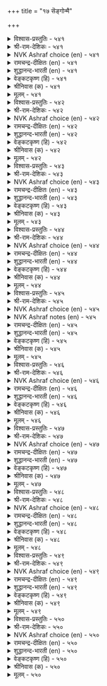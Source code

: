 +++
title = "१७ सॆङ्गोन्मै"

+++


<details><summary>विश्वास-प्रस्तुतिः - ५४१</summary>

ओर्न्दुगण् णोडादु इऱैबुरिन्दु यार्माट्टुम्  
तेर्न्दुसॆय् वह्दे मुऱै।       ५४१
</details>

<details><summary>श्री-राम-देशिकः - ५४१</summary>

पक्षपातं विना राज्ञा माध्यस्थ्यमवलम्बता ।  
यथाशास्त्रं दण्डदानं नीतिपालनमुच्यते ॥ ५४१॥
</details>

<details><summary>NVK Ashraf choice (en) - ५४१</summary>

०५४१
The way is to launch an enquiry, investigate with impartiality,
And dispense as per norms.
(N.V.K. Ashraf)
</details>

<details><summary>रामचन्द्र-दीक्षितः (en) - ५४१</summary>

541\. ōrntu, kaṇṇōṭātu, iṟai purintu, yārmāṭṭum  
tērntu, ceyvaḵtē muṟai.

541\. Strict enquiry and impartial justice mark the rule of a just monarch.  
</details>

<details><summary>शुद्धानन्द-भारती (en) - ५४१</summary>

1\. ஓர்ந்துகண் ணோடாது இறைபுரிந்து யார்மாட்டும்  
தேர்ந்துசெய் வஃதே முறை.  
Test and attest impartially  
Consult and act the laws justly.        541  
</details>

<details><summary>वेङ्कटकृष्ण (हि) - ५४१</summary>

541
सबसे निर्दाक्षिण्य हो, सोच दोष की रीती ।  
उचित दण्ड़ निष्पक्ष रह, देना ही है नीति ॥
</details>

<details><summary>श्रीनिवास (क) - ५४१</summary>

541. यारॆल्ल आगलि तप्पु यावुदॆन्दु परिशीलिसि, पक्षपातवॆणिसदॆ विचारमाडि नडॆदुकॊळ्ळुवुदे न्यायवॆनिसुवुदु.

</details>

<details><summary>मूलम् - ५४१</summary>

ओर्न्दुगण् णोडादु इऱैबुरिन्दु यार्माट्टुम्  
तेर्न्दुसॆय् वह्दे मुऱै।       ५४१
</details>

<details><summary>विश्वास-प्रस्तुतिः - ५४२</summary>

वानोक्कि वाऴुम् उलगॆल्लाम् मन्नवन्  
कोल् नोक्कि वाऴुङ् गुडि।       ५४२
</details>

<details><summary>श्री-राम-देशिकः - ५४२</summary>

लोके जीवगणाः सर्वे वर्तन्ते वृष्टिकाङ्क्षुणः ।  
देशे जनास्तथा राज्ञः काङ्क्षन्ते नीतिपालनम् ॥ ५४२॥
</details>

<details><summary>NVK Ashraf choice (en) - ५४२</summary>

०५४२
All the world looks up to heaven for rain
And the subjects to their king for justice. *
(P.S. Sundaram)
</details>

<details><summary>रामचन्द्र-दीक्षितः (en) - ५४२</summary>

542\. vāṉ nōkki vāḻum ulaku ellām;-maṉṉavaṉ  
kōl nōkki vāḻum kuṭi.

542\. The world looks to rain for its existence. The subjects look to the sceptre for their existence.  
</details>

<details><summary>शुद्धानन्द-भारती (en) - ५४२</summary>

2\. வானோக்கி வாழும் உலகெல்லாம் மன்னவன்  
கோல்நோக்கி வாழும் குடி.  
The earth looks up to sky and thrives  
And mankind to king's rod of justice.        542  
</details>

<details><summary>वेङ्कटकृष्ण (हि) - ५४२</summary>

542
जीवित हैं ज्यों जीव सब, ताक मेघ की ओर ।  
प्रजा ताक कर जी रही, राजदण्ड की ओर ॥
</details>

<details><summary>श्रीनिवास (क) - ५४२</summary>

542. लोकदल्लिरुव जीविगळॆल्ल मळॆयन्नु निरीक्षिसि बाळुवरु; अदे रीति प्रजॆगळॆल्ला अरसन (न्यायपालनॆय) राजदण्डवन्नु निरीक्षिसि बाळुवरु.

</details>

<details><summary>मूलम् - ५४२</summary>

वानोक्कि वाऴुम् उलगॆल्लाम् मन्नवन्  
कोल् नोक्कि वाऴुङ् गुडि।       ५४२
</details>

<details><summary>विश्वास-प्रस्तुतिः - ५४३</summary>

अन्दणर् नूऱ्कुम् अऱत्तिऱ्कुम् आदियाय्  
निण्ड्रदु मन्नवन् कोल्।       ५४३
</details>

<details><summary>श्री-राम-देशिकः - ५४३</summary>

विप्रप्रवर्तितं वेदं धर्मं वेदेषु बोधितम् ।  
लक्ष्यीकृत्य न्याय्यमार्गे रक्षणं राजलक्षणम् ॥ ५४३॥
</details>

<details><summary>NVK Ashraf choice (en) - ५४३</summary>

०५४३
The scepter of the king furnishes the basic support
To virtue and scriptures.
(S. Maharajan)
</details>

<details><summary>रामचन्द्र-दीक्षितः (en) - ५४३</summary>

543\. antaṇar nūṟkum, aṟattiṟkum, ātiyāy  
niṉṟatu-maṉṉavaṉ kōl.

543\. The king’s sceptre is the standing proof of Brahminical books and their teachings.  
</details>

<details><summary>शुद्धानन्द-भारती (en) - ५४३</summary>

3\. அந்தணர் நூற்கும் அறத்திற்கும் ஆதியாய்  
நின்றது மன்னவன் கோல்.  
The Sage's scripture and virtue spring  
From the sceptre of a stately king.        543  
</details>

<details><summary>वेङ्कटकृष्ण (हि) - ५४३</summary>

543
ब्राहमण-पोषित वेद औ’, उसमें प्रस्तुत धर्म ।  
इनका स्थिर आधार है, राजदण्ड का धर्म ॥
</details>

<details><summary>श्रीनिवास (क) - ५४३</summary>

543. बाह्मणर वेदगळिगू, धर्मक्कू अडिगल्लागि निन्तु (कापाडुवुदु) अरसन राजदण्ड.

</details>

<details><summary>मूलम् - ५४३</summary>

अन्दणर् नूऱ्कुम् अऱत्तिऱ्कुम् आदियाय्  
निण्ड्रदु मन्नवन् कोल्।       ५४३
</details>

<details><summary>विश्वास-प्रस्तुतिः - ५४४</summary>

कुडिदऴीइक् कोलोच्चुम् मानिल मन्नन्  
अडिदऴीइ निऱ्कुम् उलगु।       ५४४
</details>

<details><summary>श्री-राम-देशिकः - ५४४</summary>

स्ववशे मानवान् कृत्वा रक्षन्तं न्याय्यवर्त्मनि ।  
महीपतिं प्रजाः सर्वाः प्रेक्षन्ते प्रीतिपूर्वकम् ॥ ५४४॥
</details>

<details><summary>NVK Ashraf choice (en) - ५४४</summary>

०५४४
A great kingdom's monarch who rules embracing his subjects
Has the world embrace his feet. *
(Satguru Subramuniyaswami)
</details>

<details><summary>रामचन्द्र-दीक्षितः (en) - ५४४</summary>

544\. kuṭi taḻīik kōl ōccum mā nila maṉṉaṉ  
aṭi taḻīi niṟkum, ulaku.

544\. The world falls at the feet of a great King who wields the sceptre for his subjects’ welfare.  
</details>

<details><summary>शुद्धानन्द-भारती (en) - ५४४</summary>

4\. குடிதழீஇக் கோலோச்சும் மாநில மன்னன்  
அடிதழீஇ நிற்கும் உலகு.  
The world clings to the ruler's feet  
Whose sceptre clasps the people's heart.        544  
</details>

<details><summary>वेङ्कटकृष्ण (हि) - ५४४</summary>

544
प्रजा-पाल जो हो रहा, ढोता शासन-भार ।  
पाँव पकड़ उस भूप के, टिकता है संसार ॥
</details>

<details><summary>श्रीनिवास (क) - ५४४</summary>

544. प्रजॆगळन्नु (प्रीतियिन्द) तप्पिकॊण्डु, राजदण्डदिन्द न्यायवन्नु नडॆसुव अरसन अडिगळन्नु लोकवे तब्बिकॊण्डु बाळुवुदु.

</details>

<details><summary>मूलम् - ५४४</summary>

कुडिदऴीइक् कोलोच्चुम् मानिल मन्नन्  
अडिदऴीइ निऱ्कुम् उलगु।       ५४४
</details>

<details><summary>विश्वास-प्रस्तुतिः - ५४५</summary>

इयल्बुळिक् कोलोच्चुम् मन्नवन् नाट्ट  
पॆयलुम् विळैयुळुम् तॊक्कु।       ५४५
</details>

<details><summary>श्री-राम-देशिकः - ५४५</summary>

नीतिशास्त्रानुरोधेन रक्षतो धर्मवर्त्मना ।  
राज्ञो देशे कालवृष्टिः सस्यावृद्धिश्च जायते ॥ ५४५॥
</details>

<details><summary>NVK Ashraf choice (en) - ५४५</summary>

०५४५
The king who rules according to the law
Never lacks rain and corn.
(P.S. Sundaram)
</details>

<details><summary>NVK Ashraf notes (en) - ५४५</summary>

५४५. Relationship between King and Rain has been emphasized by Valluvar in at least three places in Kural. Very similar ideas are conveyed in two couplets of the next chapter on “Misrule”. In ५५७, Valluvar says “How fares the earth without rain? So fares life under a ruthless king” and in ५५९ he says “If a king acts contrary to justice, monsoons fail and clouds shed no rain”.
</details>

<details><summary>रामचन्द्र-दीक्षितः (en) - ५४५</summary>

545\. iyalpuḷik kōl ōccum maṉṉavaṉ nāṭṭa-  
peyalum viḷaiyuḷum tokku.

545\. Both seasonal rains and waving corn are seen in the land of a righteous monarch.  
</details>

<details><summary>शुद्धानन्द-भारती (en) - ५४५</summary>

5\. இயல்புளிக் கோலோச்சும் மன்னவன் நாட்ட  
பெயலும் விளையுளும் தொக்கு  
Full rains and yields enrich the land  
Which is ruled by a righteous hand.        545  
</details>

<details><summary>वेङ्कटकृष्ण (हि) - ५४५</summary>

545
है जिस नृप के देश में, शासन सुनीतिपूर्ण ।  
साथ मौसिमी वृष्टि के, रहे उपज भी पूर्ण ॥
</details>

<details><summary>श्रीनिवास (क) - ५४५</summary>

545. नीतिधर्मगळिनुसारवागि तन्न राजदण्डवन्नु निर्विहिसुव अरसन नाडिनल्लि (सकालदल्लि) मळॆयू समृद्दियाद बॆळॆयू ऒट्टिगे नॆलसुत्तदॆ.

</details>

<details><summary>मूलम् - ५४५</summary>

इयल्बुळिक् कोलोच्चुम् मन्नवन् नाट्ट  
पॆयलुम् विळैयुळुम् तॊक्कु।       ५४५
</details>

<details><summary>विश्वास-प्रस्तुतिः - ५४६</summary>

वेलण्ड्रु वॆण्ड्रि तरुवदु मन्नवन्  
कोलदूउङ् गोडा तॆनिन्।       ५४६
</details>

<details><summary>श्री-राम-देशिकः - ५४६</summary>

शूलमात्रेण भूपालो जयं युद्धे न विन्दते ।  
लभते नीतिदण्डेन जयं, दण्डो ऋजुर्यदि ॥ ५४६॥
</details>

<details><summary>NVK Ashraf choice (en) - ५४६</summary>

०५४६
Not his spear but a straight scepter
Is what gives a monarch his triumph.
(P.S. Sundaram)
</details>

<details><summary>रामचन्द्र-दीक्षितः (en) - ५४६</summary>

546\. vēl aṉṟu, veṉṟi taruvatu; maṉṉavaṉ  
kōl; atūum, kōṭātu eṉiṉ.

546\. Victory is won not by the spear but by the unswerving sceptre of a monarch.  
</details>

<details><summary>शुद्धानन्द-भारती (en) - ५४६</summary>

6\. வேலன்று வென்றி தருவது மன்னவன்  
கோலதூஉம் கோடா தெனின்  
Not the spear but the sceptre straight  
That brings success to monarch's might.        546  
</details>

<details><summary>वेङ्कटकृष्ण (हि) - ५४६</summary>

546
रजा को भाला नहीं, जो देता है जीत ।  
राजदण्ड ही दे विजय, यदि उसमें है सीध ॥
</details>

<details><summary>श्रीनिवास (क) - ५४६</summary>

546. अरसनिगॆ जयगळिसि तरुवुदु आयुधगळल्ल; पक्षपातविल्लद अवन राजदण्डद बल.

</details>

<details><summary>मूलम् - ५४६</summary>

वेलण्ड्रु वॆण्ड्रि तरुवदु मन्नवन्  
कोलदूउङ् गोडा तॆनिन्।       ५४६
</details>

<details><summary>विश्वास-प्रस्तुतिः - ५४७</summary>

इऱैगाक्कुम् वैयगम् ऎल्लाम् अवनै  
मुऱैगाक्कुम् मुट्टाच् चॆयिन्।       ५४७
</details>

<details><summary>श्री-राम-देशिकः - ५४७</summary>

नीतिदण्डेन सकलं जगद्यः पाति पार्थिवः ।  
स एव नीतिदण्डस्तं पालयेन्नात्र संशयः ॥ ५४७॥
</details>

<details><summary>NVK Ashraf choice (en) - ५४७</summary>

०५४७
The king guards all the land, and his own rule
Will guard him if he is straight.
(P.S. Sundaram)
</details>

<details><summary>रामचन्द्र-दीक्षितः (en) - ५४७</summary>

547\. iṟai kākkum, vaiyakam ellām; avaṉai  
muṟai kākkum, muṭṭāc ceyiṉ.

547\. The king protects the whole world and justice protects him if unfailingly admonished.  
</details>

<details><summary>शुद्धानन्द-भारती (en) - ५४७</summary>

7\. இறைகாக்கும் வையக மெல்லாம் அவனை  
முறைகாக்கும் முட்டாச் செயின்.  
The king protects the entire earth  
And justice protects his royal worth.        547  
</details>

<details><summary>वेङ्कटकृष्ण (हि) - ५४७</summary>

547
रक्षा सारे जगत की, करता है नरनाथ ।  
उसका रक्षक नीति है, यदि वह चले अबाध ॥
</details>

<details><summary>श्रीनिवास (क) - ५४७</summary>

547. लोकवन्नॆल्ला अरसनु कापाडुवनु; नीतिधर्म कॆडदन्तॆ आडळित नडॆसुववनादरॆ अरसनन्नु आ धर्मवे कापाडुवुदु.

</details>

<details><summary>मूलम् - ५४७</summary>

इऱैगाक्कुम् वैयगम् ऎल्लाम् अवनै  
मुऱैगाक्कुम् मुट्टाच् चॆयिन्।       ५४७
</details>

<details><summary>विश्वास-प्रस्तुतिः - ५४८</summary>

ऎण्बदत्तान् ओरा मुऱैसॆय्या मन्नवन्  
तण्बदत्तान् ताने कॆडुम्।       ५४८
</details>

<details><summary>श्री-राम-देशिकः - ५४८</summary>

जनानां सुलभो भूत्वा तेषां श्रुत्वा च वाञ्छितम् ।  
अयच्छन् पार्थिवो नीतिं सापवादो विनश्यति ॥ ५४८॥
</details>

<details><summary>NVK Ashraf choice (en) - ५४८</summary>

०५४८
An indifferent unjust king beyond the reach of his subjects
Will sink beyond and perish.
(N.V.K. Ashraf)
</details>

<details><summary>रामचन्द्र-दीक्षितः (en) - ५४८</summary>

548\. eṇ patattāṉ ōrā, muṟai ceyyā, maṉṉavaṉ  
taṇ patattāṉ tāṉē keṭum.

548\. The king who does not administer impartial justice goes to ruin.  
</details>

<details><summary>शुद्धानन्द-भारती (en) - ५४८</summary>

8\. எண்பதத்தான் ஓரா முறைசெய்யா மன்னவன்  
தண்பதத்தான் தானே கெடும்.  
Hard of access, the unjust king  
He shall himself his ruin bring.        548  
</details>

<details><summary>वेङ्कटकृष्ण (हि) - ५४८</summary>

548
न्याय करे नहिं सोच कर, तथा भेंट भी कष्ट ।  
ऐसा नृप हो कर पतित, होता खुद ही नष्ट ॥
</details>

<details><summary>श्रीनिवास (क) - ५४८</summary>

548. भोळे स्वभावदिन्द, विचार माडदॆ, नीति धर्मवन्नु नडॆसदिरुव अरसनु, कीळु स्थितिगॆ बन्दु ताने कॆडुत्तानॆ.

</details>

<details><summary>मूलम् - ५४८</summary>

ऎण्बदत्तान् ओरा मुऱैसॆय्या मन्नवन्  
तण्बदत्तान् ताने कॆडुम्।       ५४८
</details>

<details><summary>विश्वास-प्रस्तुतिः - ५४९</summary>

कुडिबुऱङ् गात्तोम्बिक् कुट्रम् कडिदल्  
वडुवण्ड्रु वेन्दन् तॊऴिल्।       ५४९
</details>

<details><summary>श्री-राम-देशिकः - ५४९</summary>

शत्रुभ्यो रक्षणं नृणां, दण्डनादपराधिनाम् ।  
पापापनोदनं, राज्ञां धर्म एव न पापदम् ॥ ५४९॥
</details>

<details><summary>NVK Ashraf choice (en) - ५४९</summary>

०५४९
For a king who would guard and cherish his people,
To punish crimes is a duty, not defect.
(P.S. Sundaram)
</details>

<details><summary>रामचन्द्र-दीक्षितः (en) - ५४९</summary>

549\. kuṭi puṟaṅkāttu, ōmpi, kuṟṟam kaṭital  
vaṭu aṉṟu; vēntaṉ toḻil.

549\. To punish crime is the duty, not the fault of the king who attends to the welfare of his subjects.  
</details>

<details><summary>शुद्धानन्द-भारती (en) - ५४९</summary>

9\. குடிபுறங் காத்தோம்பிக் குற்றம் கடிதல்  
வடுவன்று வேந்தன் தொழில்.  
Save his subjects and chide the wrong  
Is flawless duty of a king.        549  
</details>

<details><summary>वेङ्कटकृष्ण (हि) - ५४९</summary>

549
जन-रक्षण कर शत्रु से, करता पालन-कर्म ।  
दोषी को दे दण्ड तो, दोष न, पर नृप-धर्म ॥
</details>

<details><summary>श्रीनिवास (क) - ५४९</summary>

549. प्रजॆगळन्नु इतररु बाधॆपडिसदन्तॆ कापाडि अवरन्नु सलहि, अपराधगळिगॆ तक्क दण्डनॆ विधिसुवुदु अरसन कर्तव्यवे हॊरतु अदु अवन दोषदल्ल.

</details>

<details><summary>मूलम् - ५४९</summary>

कुडिबुऱङ् गात्तोम्बिक् कुट्रम् कडिदल्  
वडुवण्ड्रु वेन्दन् तॊऴिल्।       ५४९
</details>

<details><summary>विश्वास-प्रस्तुतिः - ५५०</summary>

कॊलैयिऱ्कॊडियारै वेन्दॊऱुत्तल् पैङ्गूऴ्  
कळैगट् टदनॊडु नेर्।       ५५०
</details>

<details><summary>श्री-राम-देशिकः - ५५०</summary>

मृतिदण्डप्रदानं तु पापिनामाततायिनाम् ।  
तृणानिर्मूलनसमं रूढसस्याभिवृद्धये ॥ ५५०॥
</details>

<details><summary>NVK Ashraf choice (en) - ५५०</summary>

०५५०
A king punishing criminals by execution
Is like a farmer removing weeds from his fields.*
(Satguru Subramuniyaswami)
</details>

<details><summary>रामचन्द्र-दीक्षितः (en) - ५५०</summary>

550\. kolaiyil, koṭiyārai, vēntu oṟuttal paiṅkūḻ  
kaḷai kaṭṭataṉoṭu nēr.

550\. Punishing murderers with death is like plucking out weeds among the crops.  
</details>

<details><summary>शुद्धानन्द-भारती (en) - ५५०</summary>

10\. கொலையிற் கொடியாரை வேந்தொறுத்தல் பைங்கூழ்  
களைகட் டதனொடு நேர்.  
Killing killers, the king, behold  
Weeds removes from cropful field.        550  
</details>

<details><summary>वेङ्कटकृष्ण (हि) - ५५०</summary>

550
यथा निराता खेत को, रखने फसल किसान ।  
मृत्यु-दण्ड नृप का उन्हें, जो हैं दुष्ट महान ॥
</details>

<details><summary>श्रीनिवास (क) - ५५०</summary>

550. अरसनादवनु कॆडुकन्नु माडुव प्रजॆगळिगॆ कोलॆदण्डनॆयिन्द दण्डिसुवुदु, पयिरन्नु कापाडलु कॆळॆयन्नु निवारिसुवुदक्कॆ समानवादुदु.
</details>

<details><summary>मूलम् - ५५०</summary>

कॊलैयिऱ्कॊडियारै वेन्दॊऱुत्तल् पैङ्गूऴ्  
कळैगट् टदनॊडु नेर्।       ५५०
</details>
